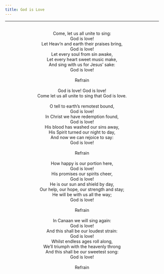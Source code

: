 ```yaml
---
title: God is Love
---
```


---
<center>
<br/>
Come, let us all unite to sing:<br/>
God is love!<br/>
Let Heav’n and earth their praises bring,<br/>
God is love!<br/>
Let every soul from sin awake,<br/>
Let every heart sweet music make,<br/>
And sing with us for Jesus’ sake:<br/>
God is love!<br/>
<br/>
Refrain<br/>
<br/>
God is love! God is love!<br/>
Come let us all unite to sing that God is love.<br/>
<br/>
O tell to earth’s remotest bound,<br/>
God is love!<br/>
In Christ we have redemption found,<br/>
God is love!<br/>
His blood has washed our sins away,<br/>
His Spirit turned our night to day,<br/>
And now we can rejoice to say:<br/>
God is love!<br/>
<br/>
Refrain<br/>
<br/>
How happy is our portion here,<br/>
God is love!<br/>
His promises our spirits cheer,<br/>
God is love!<br/>
He is our sun and shield by day,<br/>
Our help, our hope, our strength and stay;<br/>
He will be with us all the way;<br/>
God is love!<br/>
<br/>
Refrain<br/>
<br/>
In Canaan we will sing again:<br/>
God is love!<br/>
And this shall be our loudest strain:<br/>
God is love!<br/>
Whilst endless ages roll along,<br/>
We’ll triumph with the heavenly throng<br/>
And this shall be our sweetest song:<br/>
God is love!<br/>
<br/>
Refrain<br/>

</center>